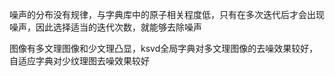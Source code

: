 噪声的分布没有规律，与字典库中的原子相关程度低，只有在多次迭代后才会出现噪声，因此选择适当的迭代次数，就能够去除噪声

图像有多文理图像和少文理凸显，ksvd全局字典对多文理图像的去噪效果较好，自适应字典对少纹理图去噪效果较好
